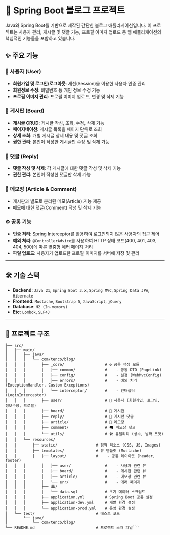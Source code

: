 # 🚀 Spring Boot 블로그 프로젝트

Java와 Spring Boot를 기반으로 제작된 간단한 블로그 애플리케이션입니다. 이 프로젝트는 사용자 관리, 게시글 및 댓글 기능, 프로필 이미지 업로드 등 웹 애플리케이션의 핵심적인 기능들을 포함하고 있습니다.

## ✨ 주요 기능

### 👤 사용자 (User)
- **회원가입 및 로그인/로그아웃**: 세션(Session)을 이용한 사용자 인증 관리
- **회원정보 수정**: 비밀번호 등 개인 정보 수정 기능
- **프로필 이미지 관리**: 프로필 이미지 업로드, 변경 및 삭제 기능

### 📝 게시판 (Board)
- **게시글 CRUD**: 게시글 작성, 조회, 수정, 삭제 기능
- **페이지네이션**: 게시글 목록을 페이지 단위로 조회
- **상세 조회**: 개별 게시글 상세 내용 및 댓글 조회
- **권한 관리**: 본인이 작성한 게시글만 수정 및 삭제 가능

### 💬 댓글 (Reply)
- **댓글 작성 및 삭제**: 각 게시글에 대한 댓글 작성 및 삭제 기능
- **권한 관리**: 본인이 작성한 댓글만 삭제 가능

### 📓 메모장 (Article & Comment)
- 게시판과 별도로 분리된 메모(Article) 기능 제공
- 메모에 대한 댓글(Comment) 작성 및 삭제 기능

### ⚙️ 공통 기능
- **인증 처리**: Spring Interceptor를 활용하여 로그인되지 않은 사용자의 접근 제어
- **예외 처리**: `@ControllerAdvice`를 사용하여 HTTP 상태 코드(400, 401, 403, 404, 500)에 따른 맞춤형 에러 페이지 처리
- **파일 업로드**: 사용자가 업로드한 프로필 이미지를 서버에 저장 및 관리

---

## 🛠️ 기술 스택

- **Backend**: `Java 21`, `Spring Boot 3.x`, `Spring MVC`, `Spring Data JPA`, `Hibernate`
- **Frontend**: `Mustache`, `Bootstrap 5`, `JavaScript`, `jQuery`
- **Database**: `H2 (In-memory)`
- **Etc**: `Lombok`, `SLF4J`

---

## 📂 프로젝트 구조
```self_blog_lyr/
├── src/
│   ├── main/
│   │   ├── java/
│   │   │   └── com/tenco/blog/
│   │   │       ├── _core/                  # ⚙️ 공통 핵심 모듈
│   │   │       │   ├── common/             #    - 공통 DTO (PageLink)
│   │   │       │   ├── config/             #    - 설정 (WebMvcConfig)
│   │   │       │   ├── errors/             #    - 예외 처리 (ExceptionHandler, Custom Exceptions)
│   │   │       │   └── interceptor/        #    - 인터셉터 (LoginInterceptor)
│   │   │       ├── user/                   # 👤 사용자 (회원가입, 로그인, 정보수정, 프로필)
│   │   │       ├── board/                  # 📝 게시판
│   │   │       ├── reply/                  # 💬 게시판 댓글
│   │   │       ├── article/                # 📓 메모장
│   │   │       ├── comment/                # 🗨️ 메모장 댓글
│   │   │       └── utils/                  # 🛠️ 유틸리티 (상수, 날짜 포맷)
│   │   └── resources/
│   │       ├── static/                 # 정적 리소스 (CSS, JS, Images)
│   │       ├── templates/              # 뷰 템플릿 (Mustache)
│   │       │   ├── layout/             #    - 공통 레이아웃 (header, footer)
│   │   │       │   ├── user/               #    - 사용자 관련 뷰
│   │   │       │   ├── board/              #    - 게시판 관련 뷰
│   │   │       │   ├── article/            #    - 메모장 관련 뷰
│   │   │       │   └── err/                #    - 에러 페이지
│   │   │       ├── db/
│   │   │       │   └── data.sql            # 초기 데이터 스크립트
│   │   │       ├── application.yml         # Spring Boot 공통 설정
│   │   │       ├── application-dev.yml     # 개발 환경 설정
│   │   │       └── application-prod.yml    # 운영 환경 설정
│   └── test/                           # 테스트 코드
│       └── java/
│           └── com/tenco/blog/
└── README.md                           # 프로젝트 소개 파일```